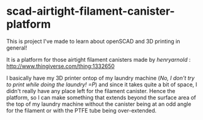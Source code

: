 # scad-airtight-filament-canister-platform
This is project I've made to learn about openSCAD and 3D printing in general!

It is a platform for those airtight filament canisters made by *henryarnold* : http://www.thingiverse.com/thing:1332650

I basically have my 3D printer ontop of my laundry machine (*No, I don't try to print while doing the laundry! =P*) and since it takes quite a bit of space, I didn't really have any place left for the filament canister. Hence the platform, so I can make something that extends beyond the surface area of the top of my laundry machine without the canister being at an odd angle for the filament or with the PTFE tube being over-extended.
